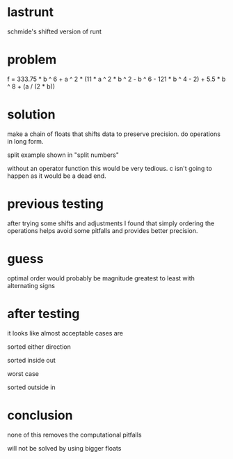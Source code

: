 # lastrunt
schmide's shifted version of runt
# problem

f = 333.75 * b ^ 6 + a ^ 2 * (11 * a ^ 2 * b ^ 2 - b ^ 6 - 121 * b ^ 4 - 2)  + 5.5 * b ^ 8  + (a / (2 * b))

# solution
 make a chain of floats that shifts data
 to preserve precision. do operations in
 long form.

 split example shown in "split numbers"

 without an operator function this would
 be very tedious. c isn't going to happen
 as it would be a dead end.

# previous testing

 after trying some shifts and adjustments
 I found that simply ordering the operations 
 helps avoid some pitfalls and provides better 
 precision.

# guess
 optimal order would probably be magnitude 
 greatest to least with alternating signs

# after testing 
 it looks like almost acceptable cases are

 sorted either direction
 
 sorted inside out

 worst case 
 
 sorted outside in

# conclusion
 none of this removes the computational pitfalls

 will not be solved by using bigger floats
